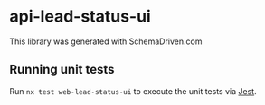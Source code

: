 
# api-lead-status-ui

This library was generated with SchemaDriven.com

## Running unit tests

Run `nx test web-lead-status-ui` to execute the unit tests via [Jest](https://jestjs.io).

